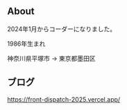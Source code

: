 ## About
2024年1月からコーダーになりました。

1986年生まれ

神奈川県平塚市 → 東京都墨田区

## ブログ

https://front-dispatch-2025.vercel.app/
